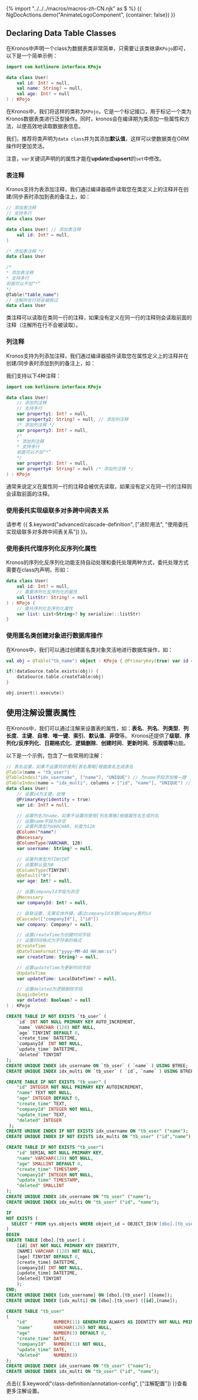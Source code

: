 {% import "../../../macros/macros-zh-CN.njk" as $ %}
{{ NgDocActions.demo("AnimateLogoComponent", {container: false}) }}

## Declaring Data Table Classes

在Kronos中声明一个class为数据表类非常简单，只需要让该类继承`KPojo`即可，以下是一个简单示例：

```kotlin
import com.kotlinorm.interface.KPojo

data class User(
    val id: Int? = null,
    val name: String? = null,
    val age: Int? = null
) : KPojo
```

在Kronos中，我们将这样的类称为`KPojo`，它是一个标记接口，用于标记一个类为Kronos数据表类进行泛型操作。同时，kronos会在编译期为类添加一些属性和方法，以便高效地读取数据表信息。

我们，推荐将类声明为`data class`并为其添加**默认值**，这样可以使数据类在ORM操作时更加灵活。

注意，`var`关键词声明的的属性才能在**update**或**upsert**的`set`中修改。

### 表注释

Kronos支持为表添加注释，我们通过编译器插件读取您在类定义上的注释并在创建/同步表时添加到表的备注上，如：

```kotlin
// 添加表注释
// 支持多行
data class User

data class User( // 添加表注释
    val id: Int? = null,
)

/* 添加表注释 */
data class User

/*
* 添加表注释
* 支持多行
前面可以不加“*”
*/
@Table("table_name")
// 注解所在行将会被跳过
data class User
```
类注释可以读取在类同一行的注释，如果没有定义在同一行的注释则会读取前面的注释（注解所在行不会被读取）。

### 列注释

Kronos支持为列添加注释，我们通过编译器插件读取您在属性定义上的注释并在创建/同步表时添加到列的备注上，如：

我们支持以下4种注释：

```kotlin
import com.kotlinorm.interface.KPojo

data class User(
    // 添加列注释
    // 支持多行
    var property1: Int? = null,
    var property2: String? = null, // 添加列注释
    /* 添加列注释 */
    var property3: Int? = null,
    /* 
    * 添加列注释
    * 支持多行
    前面可以不加“*”
    */
    var property3: Int? = null,
    var property4: String? = null /* 添加列注释 */
) : KPojo
```

通常来说定义在属性同一行的注释会被优先读取，如果没有定义在同一行的注释则会读取前面的注释。

### 使用委托实现级联多对多跨中间表关系

请参考 {{ $.keyword("advanced/cascade-definition", ["进阶用法", "使用委托实现级联多对多跨中间表关系"]) }}。

### 使用委托代理序列化反序列化属性

Kronos的序列化反序列化功能支持自动处理和委托处理两种方式，委托处理方式需要在class内声明，形如：

```kotlin
data class User(
    val id: Int? = null,
    // 需要序列化反序列化的属性
    val listStr: String? = null
) : KPojo {
    // 委托序列化反序列化属性
    var list: List<String>? by serialize(::listStr)
}
```
### 使用匿名类创建对象进行数据库操作

在Kronos中，我们可以通过创建匿名类对象灵活地进行数据库操作，如：

```kotlin
val obj = @Table("tb_name") object : KPojo { @PrimaryKey(true) var id = 1 }

if(!dataSource.table.exists(obj)) {
    dataSource.table.createTable(obj)
}

obj.insert().execute()
```

## 使用注解设置表属性

在Kronos中，我们可以通过注解来设置表的属性，如：**表名**、**列名**、**列类型**、**列长度**、**主键**、**自增**、**唯一键**、**索引**、**默认值**、**非空**等。
Kronos还提供了**级联**、**序列化/反序列化**、**日期格式化**、**逻辑删除**、**创建时间**、**更新时间**、**乐观锁等**功能。

以下是一个示例，包含了一些常用的注解：

```kotlin group="KPojo" name="User.kt" icon="kotlin"
// 表名设置，如果不设置则将使用[表名策略]根据类名生成表名
@Table(name = "tb_user")
@TableIndex("idx_username", ["name"], "UNIQUE") // 为name字段添加唯一键
@TableIndex(name = "idx_multi", columns = ["id", "name"], "UNIQUE") // 为id和name字段添加唯一键
data class User(
    // 设置id为主键，自增
    @PrimaryKey(identity = true)
    var id: Int? = null,

    // 设置列名为name，如果不设置则使用[列名策略]根据属性名生成列名
    // 设置name字段为非空
    // 设置列类型为VARCHAR，长度为128
    @Column("name")
    @Necessary
    @ColumnType(VARCHAR, 128)
    var username: String? = null,

    // 设置列类型为TINYINT
    // 设置默认值为0
    @ColumnType(TINYINT)
    @Default("0")
    var age: Int? = null,

    // 设置companyId字段为非空
    @Necessary
    var companyId: Int? = null,

    // 级联设置，无需实体外键，通过companyId关联Company表的id
    @Cascade(["companyId"], ["id"])
    var company: Company? = null,

    // 设置createTime为创建时间字段
    // 设置时间格式为字符串的格式
    @CreateTime
    @DateTimeFormat("yyyy-MM-dd HH:mm:ss")
    var createTime: String? = null,

    // 设置updateTime为更新时间字段
    @UpdateTime
    var updateTime: LocalDateTime? = null,

    // 设置deleted为逻辑删除字段
    @LogicDelete
    var deleted: Boolean? = null
) : KPojo
```

```sql group="KPojo" name="Mysql" icon="mysql"
CREATE TABLE IF NOT EXISTS `tb_user` (
    `id` INT NOT NULL PRIMARY KEY AUTO_INCREMENT,
    `name` VARCHAR (128) NOT NULL,
    `age` TINYINT DEFAULT 0,
    `create_time` DATETIME,
    `companyId` INT NOT NULL,
    `update_time` DATETIME,
    `deleted` TINYINT
);
CREATE UNIQUE INDEX idx_username ON `tb_user` ( `name` ) USING BTREE;
CREATE UNIQUE INDEX idx_multi ON `tb_user` ( `id`, `name` ) USING BTREE
```

```sql group="KPojo" name="Sqlite" icon="sqlite"
CREATE TABLE IF NOT EXISTS "tb_user" (
    "id" INTEGER NOT NULL PRIMARY KEY AUTOINCREMENT,
    "name" TEXT NOT NULL,
    "age" INTEGER DEFAULT 0,
    "create_time" TEXT,
    "companyId" INTEGER NOT NULL,
    "update_time" TEXT,
    "deleted" INTEGER
 );
CREATE UNIQUE INDEX IF NOT EXISTS idx_username ON "tb_user" ("name");
CREATE UNIQUE INDEX IF NOT EXISTS idx_multi ON "tb_user" ("id","name");
```

```sql group="KPojo" name="PostgreSql" icon="postgres"
CREATE TABLE IF NOT EXISTS "tb_user"(
    "id" SERIAL NOT NULL PRIMARY KEY,
    "name" VARCHAR(128) NOT NULL,
    "age" SMALLINT DEFAULT 0,
    "create_time" TIMESTAMP,
    "companyId" INTEGER NOT NULL,
    "update_time" TIMESTAMP,
    "deleted" SMALLINT
);
CREATE UNIQUE INDEX idx_username ON "tb_user" ("name");
CREATE UNIQUE INDEX idx_multi ON "tb_user" ("id", "name");

```

```sql group="KPojo" name="Mssql" icon="sqlserver"
IF
NOT EXISTS (
  SELECT * FROM sys.objects WHERE object_id = OBJECT_ID(N'[dbo].[tb_user]') AND type in (N'U')
)
BEGIN
CREATE TABLE [dbo].[tb_user] (
    [id] INT NOT NULL PRIMARY KEY IDENTITY,
    [NAME] VARCHAR (128) NOT NULL,
    [age] TINYINT DEFAULT 0,
    [create_time] DATETIME,
    [companyId] INT NOT NULL,
    [update_time] DATETIME,
    [deleted] TINYINT
    );
END;
CREATE UNIQUE INDEX [idx_username] ON [dbo].[tb_user] ([name]);
CREATE UNIQUE INDEX [idx_multi] ON [dbo].[tb_user] ([id],[name]);
```

```sql group="KPojo" name="Oracle" icon="oracle"
CREATE TABLE "tb_user"
(
    "id"          NUMBER(11) GENERATED ALWAYS AS IDENTITY NOT NULL PRIMARY KEY,
    "name"        VARCHAR(128) NOT NULL,
    "age"         NUMBER(3) DEFAULT 0,
    "create_time" DATE,
    "companyId"   NUMBER(11) NOT NULL,
    "update_time" DATE,
    "deleted"     NUMBER(3)
);
CREATE UNIQUE INDEX idx_username ON "tb_user" ("name");
CREATE UNIQUE INDEX idx_multi ON "tb_user" ("id", "name");
```

点击{{ $.keyword("class-definition/annotation-config", ["注解配置"]) }}查看更多注解设置。
